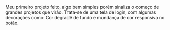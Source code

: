 Meu primeiro projeto feito, algo bem simples porém sinaliza o começo de grandes projetos que virão. Trata-se de uma tela de login, com algumas decorações como: Cor degradê de fundo e mundança de cor responsiva no botão.

